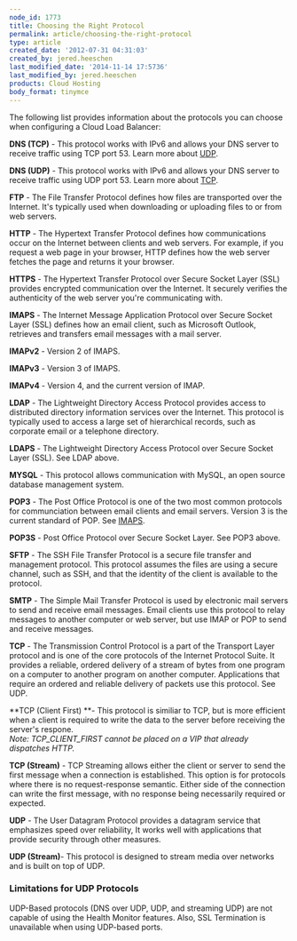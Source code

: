 ```yaml
---
node_id: 1773
title: Choosing the Right Protocol
permalink: article/choosing-the-right-protocol
type: article
created_date: '2012-07-31 04:31:03'
created_by: jered.heeschen
last_modified_date: '2014-11-14 17:5736'
last_modified_by: jered.heeschen
products: Cloud Hosting
body_format: tinymce
---
```


The following list provides information about the protocols you can
choose when configuring a Cloud Load Balancer:

**DNS (TCP)** - This protocol works with IPv6 and allows your DNS server
to receive traffic using TCP port 53. Learn more about [UDP](#UDP).

**DNS (UDP)** - This protocol works with IPv6 and allows your DNS server
to receive traffic using UDP port 53. Learn more about [TCP](#TCP).

**FTP** - The File Transfer Protocol defines how files are transported
over the Internet. It's typically used when downloading or uploading
files to or from web servers.

**HTTP** - The Hypertext Transfer Protocol defines how communications
occur on the Internet between clients and web servers. For example, if
you request a web page in your browser, HTTP defines how the web server
fetches the page and returns it your browser.

**HTTPS** - The Hypertext Transfer Protocol over Secure Socket Layer
(SSL) provides encrypted communication over the Internet. It securely
verifies the authenticity of the web server you're communicating with. 

**IMAPS** - The Internet Message Application Protocol over Secure Socket
Layer (SSL) defines how an email client, such as Microsoft Outlook,
retrieves and transfers email messages with a mail server.

**IMAPv2** - Version 2 of IMAPS.

**IMAPv3** - Version 3 of IMAPS.

**IMAPv4** - Version 4, and the current version of IMAP.

**LDAP** - The Lightweight Directory Access Protocol provides access to
distributed directory information services over the Internet. This
protocol is typically used to access a large set of hierarchical
records, such as corporate email or a telephone directory.

**LDAPS** - The Lightweight Directory Access Protocol over Secure Socket
Layer (SSL). See LDAP above.

**MYSQL** - This protocol allows communication with MySQL, an open
source database management system.

**POP3** - The Post Office Protocol is one of the two most common
protocols for communciation between email clients and email servers.
Version 3 is the current standard of POP. See [IMAPS](#IMAPS).

**POP3S** - Post Office Protocol over Secure Socket Layer. See POP3
above.

**SFTP** - The SSH File Transfer Protocol is a secure file transfer and
management protocol. This protocol assumes the files are using a secure
channel, such as SSH, and that the identity of the client is available
to the protocol.

**SMTP** - The Simple Mail Transfer Protocol is used by electronic mail
servers to send and receive email messages. Email clients use this
protocol to relay messages to another computer or web server, but use
IMAP or POP to send and receive messages.

**TCP** - The Transmission Control Protocol is a part of the Transport
Layer protocol and is one of the core protocols of the Internet Protocol
Suite. It provides a reliable, ordered delivery of a stream of bytes
from one program on a computer to another program on another computer.
Applications that require an ordered and reliable delivery of packets
use this protocol. See UDP. 

**TCP (Client First) **- This protocol is similiar to TCP, but is more
efficient when a client is required to write the data to the server
before receiving the server's respone.\
 *Note: TCP\_CLIENT\_FIRST cannot be placed on a VIP that already
dispatches HTTP.*

**TCP (Stream)** - TCP Streaming allows either the client or server to
send the first message when a connection is established. This option is
for protocols where there is no request-response semantic. Either side
of the connection can write the first message, with no response being
necessarily required or expected.

**UDP** - The User Datagram Protocol provides a datagram service
that emphasizes speed over reliability, It works well with applications
that provide security through other measures. 

**UDP (Stream)**- This protocol is designed to stream media over
networks and is built on top of UDP.

### Limitations for UDP Protocols

UDP-Based protocols (DNS over UDP, UDP, and streaming UDP) are not
capable of using the Health Monitor features. Also, SSL Termination is
unavailable when using UDP-based ports.

